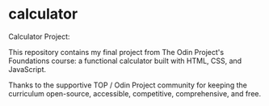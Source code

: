 # calculator
Calculator Project:

This repository contains my final project from The Odin Project's Foundations course: a functional calculator built with HTML, CSS, and JavaScript. 

Thanks to the supportive TOP / Odin Project community for keeping the curriculum open-source, accessible, competitive, comprehensive, and free.